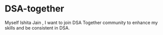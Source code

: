 # DSA-together
Myself Ishita Jain , I want to join DSA Together community to enhance my skills and be consistent in DSA.
